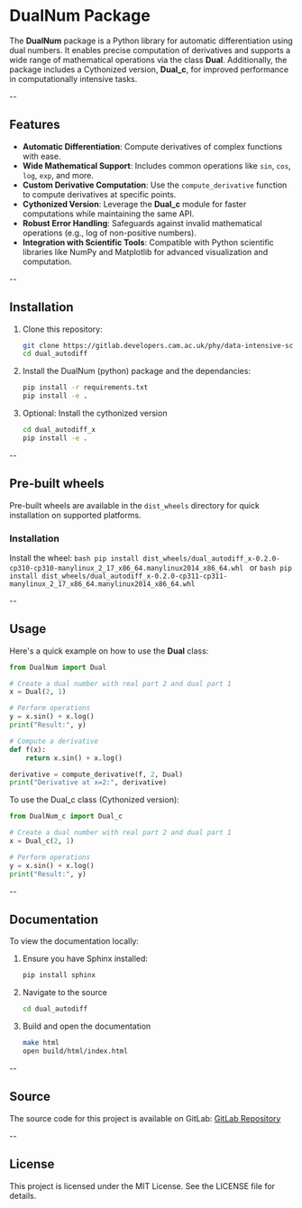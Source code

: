 # DualNum Package

The **DualNum**  package is a Python library for automatic differentiation using dual numbers. It enables precise computation of derivatives and supports a wide range of mathematical operations via the class **Dual**. Additionally, the package includes a Cythonized version, **Dual_c**, for improved performance in computationally intensive tasks.

--

## Features
- **Automatic Differentiation**: Compute derivatives of complex functions with ease.
- **Wide Mathematical Support**: Includes common operations like `sin`, `cos`, `log`, `exp`, and more.
- **Custom Derivative Computation**: Use the `compute_derivative` function to compute derivatives at specific points.
- **Cythonized Version**: Leverage the **Dual_c** module for faster computations while maintaining the same API.
- **Robust Error Handling**: Safeguards against invalid mathematical operations (e.g., log of non-positive numbers).
- **Integration with Scientific Tools**: Compatible with Python scientific libraries like NumPy and Matplotlib for advanced visualization and computation.

--

## Installation

1. Clone this repository:
   ```bash
   git clone https://gitlab.developers.cam.ac.uk/phy/data-intensive-science-mphil/assessments/c1_coursework1/sn665.git
   cd dual_autodiff
   ```

2. Install the DualNum (python) package and the dependancies:
   ```bash
   pip install -r requirements.txt
   pip install -e .
   ```

3. Optional: Install the cythonized version
   ```bash
   cd dual_autodiff_x
   pip install -e .
   ```

--

## Pre-built wheels 

Pre-built wheels are available in the `dist_wheels` directory for quick installation on supported platforms.

### Installation

Install the wheel:
    ```bash
    pip install dist_wheels/dual_autodiff_x-0.2.0-cp310-cp310-manylinux_2_17_x86_64.manylinux2014_x86_64.whl
    ```
    or
    ```bash
    pip install dist_wheels/dual_autodiff_x-0.2.0-cp311-cp311-manylinux_2_17_x86_64.manylinux2014_x86_64.whl
    ```

--

## Usage

Here's a quick example on how to use the **Dual** class:

```python
from DualNum import Dual

# Create a dual number with real part 2 and dual part 1
x = Dual(2, 1)

# Perform operations
y = x.sin() + x.log()
print("Result:", y)

# Compute a derivative
def f(x):
    return x.sin() + x.log()

derivative = compute_derivative(f, 2, Dual)
print("Derivative at x=2:", derivative)
```

To use the Dual_c class (Cythonized version):

```python
from DualNum_c import Dual_c

# Create a dual number with real part 2 and dual part 1
x = Dual_c(2, 1)

# Perform operations
y = x.sin() + x.log()
print("Result:", y)
```
--

## Documentation

To view the documentation locally:

1. Ensure you have Sphinx installed:
   ```bash
   pip install sphinx

2. Navigate to the source
    ```bash
    cd dual_autodiff

3. Build and open the documentation
    ```bash
    make html
    open build/html/index.html
    ```

--

## Source

The source code for this project is available on GitLab:
[GitLab Repository](https://gitlab.developers.cam.ac.uk/phy/data-intensive-science-mphil/assessments/c1_coursework1/sn665)

--

## License

This project is licensed under the MIT License. See the LICENSE file for details.

